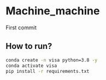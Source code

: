 # Machine_machine
First commit

## How to run?

```bash
conda create -n visa python=3.8 -y
conda activate visa
pip install -r requirements.txt
